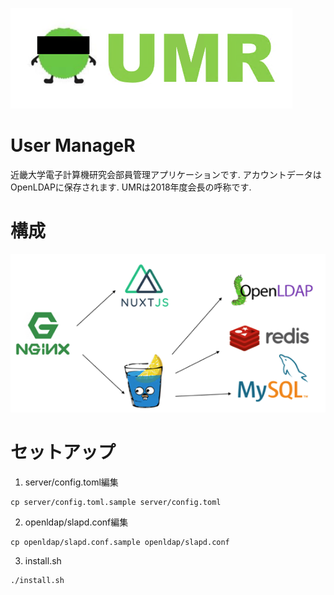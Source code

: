 ![](doc/image/umr.png)
# User ManageR
近畿大学電子計算機研究会部員管理アプリケーションです.
アカウントデータはOpenLDAPに保存されます.
UMRは2018年度会長の呼称です.

# 構成
![](doc/image/arichitecture.png)

# セットアップ
1. server/config.toml編集
```
cp server/config.toml.sample server/config.toml
```
2. openldap/slapd.conf編集
```
cp openldap/slapd.conf.sample openldap/slapd.conf
```
3. install.sh
```
./install.sh
```